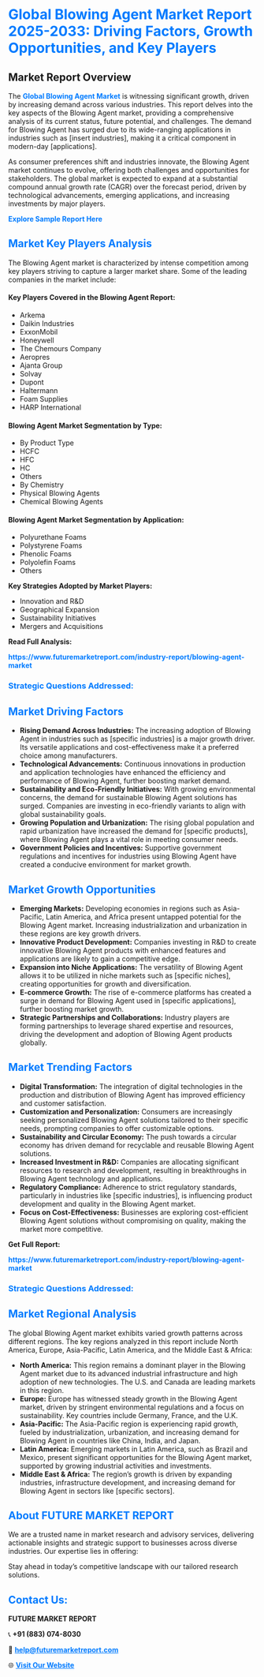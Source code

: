 <h1 style="color: #007BFF;">Global Blowing Agent Market Report 2025-2033: Driving Factors, Growth Opportunities, and Key Players</h1>

<section id="overview">
<h2>Market Report Overview</h2>
<p>The <a href="https://www.futuremarketreport.com/industry-report/blowing-agent-market" style="color: #007BFF; text-decoration: none;"><strong>Global Blowing Agent Market</strong></a> is witnessing significant growth, driven by increasing demand across various industries. This report delves into the key aspects of the Blowing Agent market, providing a comprehensive analysis of its current status, future potential, and challenges. The demand for Blowing Agent has surged due to its wide-ranging applications in industries such as [insert industries], making it a critical component in modern-day [applications].</p>
<p>As consumer preferences shift and industries innovate, the Blowing Agent market continues to evolve, offering both challenges and opportunities for stakeholders. The global market is expected to expand at a substantial compound annual growth rate (CAGR) over the forecast period, driven by technological advancements, emerging applications, and increasing investments by major players.</p>
</section>

<section id="overview">
<p><a href="https://www.futuremarketreport.com/request-sample/reportId=98238" style="color: #007BFF; text-decoration: none;"><strong>Explore Sample Report Here</strong></a></p>
</section>

<section id="key-players">
<h2 style="color: #007BFF;">Market Key Players Analysis</h2>
<p>The Blowing Agent market is characterized by intense competition among key players striving to capture a larger market share. Some of the leading companies in the market include:</p>
<h4>Key Players Covered in the Blowing Agent Report:</h4>
<ul><li>Arkema</li><li>Daikin Industries</li><li>ExxonMobil</li><li>Honeywell</li><li>The Chemours Company</li><li>Aeropres</li><li>Ajanta Group</li><li>Solvay</li><li>Dupont</li><li>Haltermann</li><li>Foam Supplies</li><li>HARP International</li></ul>
<h4>Blowing Agent Market Segmentation by Type:</h4>
<ul><li>By Product Type</li><li>HCFC</li><li>HFC</li><li>HC</li><li>Others</li><li>By Chemistry</li><li>Physical Blowing Agents</li><li>Chemical Blowing Agents</li></ul>

<h4>Blowing Agent Market Segmentation by Application:</h4>
<ul><li>Polyurethane Foams</li><li>Polystyrene Foams</li><li>Phenolic Foams</li><li>Polyolefin Foams</li><li>Others</li></ul>
<p><strong>Key Strategies Adopted by Market Players:</strong></p>
<ul>
<li>Innovation and R&D</li>
<li>Geographical Expansion</li>
<li>Sustainability Initiatives</li>
<li>Mergers and Acquisitions</li>
</ul>
</section>

<section>
<p><strong>Read Full Analysis: </strong></p><a href="https://www.futuremarketreport.com/industry-report/blowing-agent-market" style="color: #007BFF; text-decoration: none;"><strong>https://www.futuremarketreport.com/industry-report/blowing-agent-market</strong></a>
<h3 style="color: #007BFF;">Strategic Questions Addressed:</h3>
</section>

<section id="driving-factors">
<h2 style="color: #007BFF;">Market Driving Factors</h2>
<ul>
<li><strong>Rising Demand Across Industries:</strong> The increasing adoption of Blowing Agent in industries such as [specific industries] is a major growth driver. Its versatile applications and cost-effectiveness make it a preferred choice among manufacturers.</li>
<li><strong>Technological Advancements:</strong> Continuous innovations in production and application technologies have enhanced the efficiency and performance of Blowing Agent, further boosting market demand.</li>
<li><strong>Sustainability and Eco-Friendly Initiatives:</strong> With growing environmental concerns, the demand for sustainable Blowing Agent solutions has surged. Companies are investing in eco-friendly variants to align with global sustainability goals.</li>
<li><strong>Growing Population and Urbanization:</strong> The rising global population and rapid urbanization have increased the demand for [specific products], where Blowing Agent plays a vital role in meeting consumer needs.</li>
<li><strong>Government Policies and Incentives:</strong> Supportive government regulations and incentives for industries using Blowing Agent have created a conducive environment for market growth.</li>
</ul>
</section>

<section id="growth-opportunities">
<h2 style="color: #007BFF;">Market Growth Opportunities</h2>
<ul>
<li><strong>Emerging Markets:</strong> Developing economies in regions such as Asia-Pacific, Latin America, and Africa present untapped potential for the Blowing Agent market. Increasing industrialization and urbanization in these regions are key growth drivers.</li>
<li><strong>Innovative Product Development:</strong> Companies investing in R&D to create innovative Blowing Agent products with enhanced features and applications are likely to gain a competitive edge.</li>
<li><strong>Expansion into Niche Applications:</strong> The versatility of Blowing Agent allows it to be utilized in niche markets such as [specific niches], creating opportunities for growth and diversification.</li>
<li><strong>E-commerce Growth:</strong> The rise of e-commerce platforms has created a surge in demand for Blowing Agent used in [specific applications], further boosting market growth.</li>
<li><strong>Strategic Partnerships and Collaborations:</strong> Industry players are forming partnerships to leverage shared expertise and resources, driving the development and adoption of Blowing Agent products globally.</li>
</ul>
</section>

<section id="trending-factors">
<h2 style="color: #007BFF;">Market Trending Factors</h2>
<ul>
<li><strong>Digital Transformation:</strong> The integration of digital technologies in the production and distribution of Blowing Agent has improved efficiency and customer satisfaction.</li>
<li><strong>Customization and Personalization:</strong> Consumers are increasingly seeking personalized Blowing Agent solutions tailored to their specific needs, prompting companies to offer customizable options.</li>
<li><strong>Sustainability and Circular Economy:</strong> The push towards a circular economy has driven demand for recyclable and reusable Blowing Agent solutions.</li>
<li><strong>Increased Investment in R&D:</strong> Companies are allocating significant resources to research and development, resulting in breakthroughs in Blowing Agent technology and applications.</li>
<li><strong>Regulatory Compliance:</strong> Adherence to strict regulatory standards, particularly in industries like [specific industries], is influencing product development and quality in the Blowing Agent market.</li>
<li><strong>Focus on Cost-Effectiveness:</strong> Businesses are exploring cost-efficient Blowing Agent solutions without compromising on quality, making the market more competitive.</li>
</ul>
</section>

<section>
<p><strong>Get Full Report: </strong></p><a href="https://www.futuremarketreport.com/industry-report/blowing-agent-market" style="color: #007BFF; text-decoration: none;"><strong>https://www.futuremarketreport.com/industry-report/blowing-agent-market</strong></a>
<h3 style="color: #007BFF;">Strategic Questions Addressed:</h3>
</section>


<section id="regional-analysis">
<h2 style="color: #007BFF;">Market Regional Analysis</h2>
<p>The global Blowing Agent market exhibits varied growth patterns across different regions. The key regions analyzed in this report include North America, Europe, Asia-Pacific, Latin America, and the Middle East & Africa:</p>
<ul>
<li><strong>North America:</strong> This region remains a dominant player in the Blowing Agent market due to its advanced industrial infrastructure and high adoption of new technologies. The U.S. and Canada are leading markets in this region.</li>
<li><strong>Europe:</strong> Europe has witnessed steady growth in the Blowing Agent market, driven by stringent environmental regulations and a focus on sustainability. Key countries include Germany, France, and the U.K.</li>
<li><strong>Asia-Pacific:</strong> The Asia-Pacific region is experiencing rapid growth, fueled by industrialization, urbanization, and increasing demand for Blowing Agent in countries like China, India, and Japan.</li>
<li><strong>Latin America:</strong> Emerging markets in Latin America, such as Brazil and Mexico, present significant opportunities for the Blowing Agent market, supported by growing industrial activities and investments.</li>
<li><strong>Middle East & Africa:</strong> The region’s growth is driven by expanding industries, infrastructure development, and increasing demand for Blowing Agent in sectors like [specific sectors].</li>
</ul>
</section>

<footer>
<h2 style="color: #007BFF;">About FUTURE MARKET REPORT</h2>
<p>We are a trusted name in market research and advisory services, delivering actionable insights and strategic support to businesses across diverse industries. Our expertise lies in offering:</p>

<p>Stay ahead in today’s competitive landscape with our tailored research solutions.</p>

<h2 style="color: #007BFF;">Contact Us:</h2>
<p><strong>FUTURE MARKET REPORT</strong></p>
<p>📞 <strong>+91 (883) 074-8030</strong></p>
<p>📧 <strong><a href="mailto:help@futuremarketreport.com" style="color: #007BFF;">help@futuremarketreport.com</a></strong></p>
<p>🌐 <strong><a href="https://www.futuremarketreport.com/" style="color: #007BFF;">Visit Our Website</a></strong></p>
</footer>